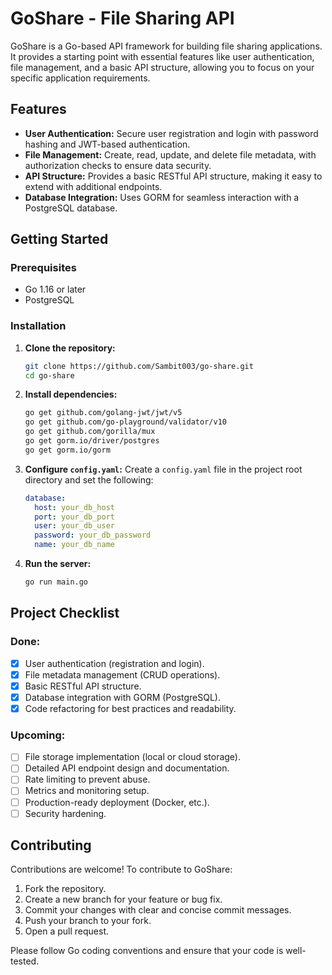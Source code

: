 # GoShare - File Sharing API

GoShare is a Go-based API framework for building file sharing applications. It provides a starting point with essential features like user authentication, file management, and a basic API structure, allowing you to focus on your specific application requirements.

## Features

- **User Authentication:** Secure user registration and login with password hashing and JWT-based authentication.
- **File Management:** Create, read, update, and delete file metadata, with authorization checks to ensure data security.
- **API Structure:** Provides a basic RESTful API structure, making it easy to extend with additional endpoints.
- **Database Integration:** Uses GORM for seamless interaction with a PostgreSQL database.

## Getting Started

### Prerequisites

- Go 1.16 or later
- PostgreSQL

### Installation

1. **Clone the repository:**
   ```bash
   git clone https://github.com/Sambit003/go-share.git
   cd go-share
   ```

2. **Install dependencies:**
   ```bash
   go get github.com/golang-jwt/jwt/v5
   go get github.com/go-playground/validator/v10
   go get github.com/gorilla/mux
   go get gorm.io/driver/postgres
   go get gorm.io/gorm
   ```

3. **Configure `config.yaml`:**
   Create a `config.yaml` file in the project root directory and set the following:
   ```yaml
   database:
     host: your_db_host
     port: your_db_port
     user: your_db_user
     password: your_db_password
     name: your_db_name
   ```

4. **Run the server:**
   ```bash
   go run main.go
   ```

## Project Checklist

### Done:
- [x] User authentication (registration and login).
- [x] File metadata management (CRUD operations).
- [x] Basic RESTful API structure.
- [x] Database integration with GORM (PostgreSQL).
- [x] Code refactoring for best practices and readability.

### Upcoming:
- [ ] File storage implementation (local or cloud storage).
- [ ] Detailed API endpoint design and documentation.
- [ ] Rate limiting to prevent abuse.
- [ ] Metrics and monitoring setup.
- [ ] Production-ready deployment (Docker, etc.).
- [ ] Security hardening.

## Contributing

Contributions are welcome! To contribute to GoShare:
1. Fork the repository.
2. Create a new branch for your feature or bug fix.
3. Commit your changes with clear and concise commit messages.
4. Push your branch to your fork.
5. Open a pull request.

Please follow Go coding conventions and ensure that your code is well-tested.
